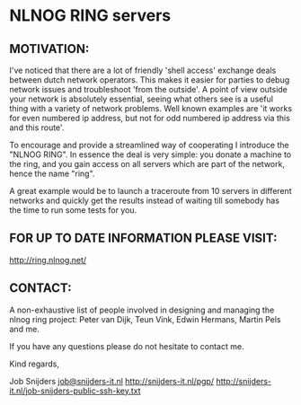 NLNOG RING servers
==================

MOTIVATION:
-----------

I've noticed that there are a lot of friendly 'shell access' exchange deals 
between dutch network operators. This makes it easier for parties to debug 
network issues and troubleshoot 'from the outside'. A point of view outside 
your network is absolutely essential, seeing what others see is a useful 
thing with a variety of network problems. Well known examples are 'it works 
for even numbered ip address, but not for odd numbered ip address via this 
and this route'. 

To encourage and provide a streamlined way of cooperating I introduce the
"NLNOG RING". In essence the deal is very simple: you donate a machine to
the ring, and you gain access on all servers which are part of the network,
hence the name "ring". 

A great example would be to launch a traceroute from 10 servers in different
networks and quickly get the results instead of waiting till somebody has
the time to run some tests for you. 

FOR UP TO DATE INFORMATION PLEASE VISIT: 
----------------------------------------

http://ring.nlnog.net/

CONTACT: 
--------

A non-exhaustive list of people involved in designing and managing the nlnog
ring project: Peter van Dijk, Teun Vink, Edwin Hermans, Martin Pels and me. 

If you have any questions please do not hesitate to contact me. 

Kind regards,

Job Snijders <job@snijders-it.nl>
http://snijders-it.nl/pgp/
http://snijders-it.nl/job-snijders-public-ssh-key.txt

